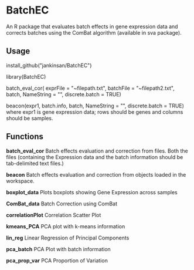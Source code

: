 # BatchEC
An R package that evaluates batch effects in gene expression data and corrects batches using the ComBat algorithm (available in sva package).

## Usage
install_github("jankinsan/BatchEC")


library(BatchEC)

batch_eval_cor(
  exprFile = "~filepath.txt",
  batchFile = "~filepath2.txt",
  batch,
  NameString = "",
  discrete.batch = TRUE)


beacon(expr1, 
batch.info, 
batch,
NameString = "",
discrete.batch = TRUE)
	where expr1 is gene expression data; rows should be genes and columns should be samples.

## Functions
**batch_eval_cor**	Batch effects evaluation and correction from files. Both the files (containing the Expression data and the batch information should be tab-delimited text files.)


**beacon**	        	Batch effects evaluation and correction from objects loaded in the workspace.


**boxplot_data**		Plots boxplots showing Gene Expression across samples


**ComBat_data**		Batch Correction using ComBat


**correlationPlot**   	Correlation Scatter Plot


**kmeans_PCA**      	PCA plot with k-means information


**lin_reg**            	Linear Regression of Principal Components


**pca_batch**           	PCA Plot with batch information


**pca_prop_var**        	PCA Proportion of Variation
